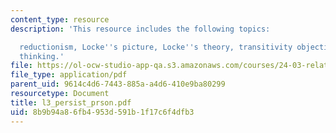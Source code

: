 ```yaml
---
content_type: resource
description: 'This resource includes the following topics:

  reductionism, Locke''s picture, Locke''s theory, transitivity objection, neo-lockean
  thinking.'
file: https://ol-ocw-studio-app-qa.s3.amazonaws.com/courses/24-03-relativism-reason-and-reality-spring-2005/8b9b94a86fb4953d591b1f17c6f4dfb3_l3_persist_prson.pdf
file_type: application/pdf
parent_uid: 9614c4d6-7443-885a-a4d6-410e9ba80299
resourcetype: Document
title: l3_persist_prson.pdf
uid: 8b9b94a8-6fb4-953d-591b-1f17c6f4dfb3
---
```

